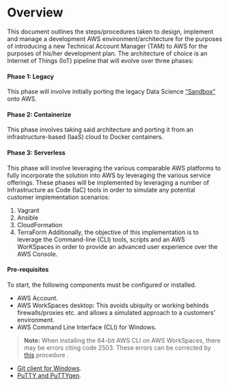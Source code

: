 # Overview
This document outlines the steps/procedures taken to design, implement and manage a development AWS environment/architecture for the purposes of introducing a new Technical Account Manager (TAM) to AWS for the purposes of his/her development plan. The architecture of choice is an Internet of Things (IoT) pipeline that will evolve over three phases:
#### Phase 1: Legacy
This phase will involve initially porting the legacy Data Science [“Sandbox”](https://github.com/darkreapyre/Sandbox) onto AWS.
#### Phase 2: Containerize
This phase involves taking said architecture and porting it from an infrastructure-based (IaaS) cloud to Docker containers.
#### Phase 3: Serverless
This phase will involve leveraging the various comparable AWS platforms to fully incorporate the solution into AWS by leveraging the various service offerings.
These phases will be implemented by leveraging a number of Infrastructure as Code (IaC) tools in order to simulate any potential customer implementation scenarios:
1. Vagrant
2. Ansible
3. CloudFormation
4. TerraForm
Additionally, the objective of this implementation is to leverage the Command-line (CLI) tools, scripts and an AWS WorKSpaces in order to provide an advanced user experience over the AWS Console.

#### Pre-requisites
To start, the following components must be configured or installed.

- AWS Account.
- AWS WorkSpaces desktop: This avoids ubiquity or working behinds firewalls/proxies etc. and allows a simulated approach to a customers’ environment. 
- AWS Command Line Interface (CLI) for Windows.

>**Note:** When installing the 64-bit AWS CLI on AWS WorkSpaces, there may be errors citing code 2503. These errors can be corrected by [this](http://winaero.com/blog/fix-msi-installer-errors-2502-and-2503-in-windows-10-windows-8-1-and-windows-7/) procedure .

- [Git client for Windows](https://git-scm.com/).
- [PuTTY and PuTTYgen](http://www.chiark.greenend.org.uk/~sgtatham/putty/download.html).